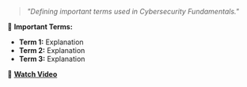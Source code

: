 > *"Defining important terms used in Cybersecurity Fundamentals."*

📌 **Important Terms:**
- **Term 1:** Explanation
- **Term 2:** Explanation
- **Term 3:** Explanation  

🎥 **[Watch Video](${PUBLIC_VIDEO_INTRO_1})**  
